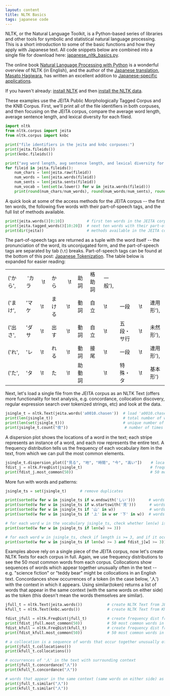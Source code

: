 ```yaml
---
layout: content
title: NLTK Basics
tags: japanese code
---
```

NLTK, or the Natural Language Toolkit, is a Python-based series of libraries and other tools for symbolic and statistical natural language processing. This is a short introduction to some of the basic functions and how they apply with Japanese text. All code snippets below are combined into a single file for download here: [japanese_nltk_basics.py](https://github.com/kairozu/Japanese-Text-Analysis/blob/master/nltk-basics/japanese_nltk_basics.py).

The online book [Natural Language Processing with Python](http://www.nltk.org/book/) is a wonderful overview of NLTK (in English), and the author of the [Japanese translation](https://www.oreilly.co.jp/books/9784873114705/), [Masato Hagiwara](http://masatohagiwara.net/), has written an excellent addition to [Japanese-specific applications](http://www.nltk.org/book-jp/ch12.html).

If you haven't already: [install NLTK](https://www.nltk.org/install.html) and then [install the NLTK data](https://www.nltk.org/data.html).

These examples use the JEITA Public Morphologically Tagged Corpus and the KNB Corpus. First, we'll print all of the file identifiers in both corpuses, and then focusing on the JEITA corpus, compare the average word length, average sentence length, and lexical diversity for each fileid.

```python
import nltk
from nltk.corpus import jeita
from nltk.corpus import knbc

print("file identifiers in the jeita and knbc corpuses:")
print(jeita.fileids())
print(knbc.fileids())

print("avg word length, avg sentence length, and lexical diversity for each fileid in JEITA:")
for fileid in jeita.fileids():
    num_chars = len(jeita.raw(fileid))
    num_words = len(jeita.words(fileid))
    num_sents = len(jeita.sents(fileid))
    num_vocab = len(set(w.lower() for w in jeita.words(fileid)))
    print(round(num_chars/num_words), round(num_words/num_sents), round(num_words/num_vocab), fileid)
```

A quick look at some of the access methods for the JEITA corpus -- the first ten words, the following five words with their part-of-speech tags, and the full list of methods available.

```python
print(jeita.words()[0:10])          # first ten words in the JEITA corpus
print(jeita.tagged_words()[10:20])  # next ten words with their part-of-speech tags in the JEITA corpus
print(dir(jeita))                   # methods available in the JEITA corpus
```

The part-of-speech tags are returned as a tuple with the word itself -- the pronunciation of the word, its unconjugated form, and the part-of-speech tags are separated by tab (<code>\t</code>) breaks. Part-of-speech tags can be found at the bottom of this post: [Japanese Tokenization](https://kairozu.github.io/updates/japanese-tokenization). The table below is expanded for easier reading:

<div class="divResponsive">
<table>
    <tr><td>('から',&nbsp;&nbsp;</td><td>&nbsp;'カラ&nbsp;</td><td>&nbsp;\t&nbsp;</td><td>から </td><td>&nbsp;\t&nbsp;</td><td>助詞</td><td>格助詞&nbsp;</td><td>一般'),</td><td>      </td><td>   </td><td>        </td></tr>
    <tr><td>('まけ',</td><td>'マケ</td><td>\t</td><td>まける&nbsp;&nbsp;</td><td>\t</td><td>動詞</td><td>自立</td><td>\t     </td><td>一段   </td><td>\t&nbsp;&nbsp;</td><td>連用形'), </td></tr>
    <tr><td>('出さ',</td><td>'ダサ</td><td>\t</td><td>出す </td><td>\t</td><td>動詞</td><td>自立</td><td>\t     </td><td>五段・サ行&nbsp;&nbsp;</td><td>\t&nbsp;&nbsp;</td><td>未然形'),</td></tr>
    <tr><td>('れ',</td><td>'レ   </td><td>\t</td><td>れる </td><td>\t</td><td>動詞</td><td>接尾</td><td>\t     </td><td>一段    </td><td>\t&nbsp;&nbsp;</td><td>連用形'),  </td></tr>
    <tr><td>('た',</td><td>'タ   </td><td>\t</td><td>た </td><td>\t</td><td>助動詞</td><td>      </td><td>\t</td><td>特殊・タ</td><td>\t&nbsp;&nbsp;</td><td>基本形')</td></tr>
</table>
</div>

Next, let's load a single file from the JEITA corpus as an NLTK Text (offers more functionality for text analysis, e.g. concordance, collocation discovery, regular expression search over tokenized strings, etc) and look at the data.

```python
jsingle_t = nltk.Text(jeita.words('a0010.chasen'))  # load 'a0010.chasen' as an NLTK Text
print(len(jsingle_t))                               # total number of words/symbols ("tokens")
print(len(set(jsingle_t)))                          # unique number of words/symbols ("tokens")
print(jsingle_t.count("夜"))                         # number of times '夜' occurs in the text
```

A dispersion plot shows the locations of a word in the text; each stripe represents an instance of a word, and each row represents the entire text. A frequency distribution tells us the frequency of each vocabulary item in the text, from which we can pull the most common elements.

```python
jsingle_t.dispersion_plot(["見る", "地", "時間", "今", "高い"])    # location of words in text
fdist_j = nltk.FreqDist(jsingle_t)                              # frequency distribution
print(fdist_j.most_common(50))                                  # 50 most common elements
```

More fun with words and patterns:

```python
jsingle_ts = set(jsingle_t)      # remove duplicates

print(sorted(w for w in jsingle_ts if w.endswith('しい')))      # words in a0010 ending in しい
print(sorted(w for w in jsingle_ts if w.startswith('見')))      # words in a0010 starting with 見
print(sorted(w for w in jsingle_ts if '山' in w))               # words in a0010 which contain 山
print(sorted(w for w in jsingle_ts if '上' in w or '下' in w))  # words in a0010 which contain 上 or 下

# for each word w in the vocabulary jsingle_ts, check whether len(w) is > or = 3
print(sorted(w for w in jsingle_ts if len(w) >= 3))

# for each word w in jsingle_ts, check if length is >= 3, and if it occurs >= 3 times
print(sorted(w for w in jsingle_ts if len(w) >= 3 and fdist_j[w] >= 3))
```

Examples above rely on a single piece of the JEITA corpus, now let's create NLTK Texts for each corpus in full. Again, we use frequency distributions to see the 50 most common words from each corpus. Collocations show sequences of words which appear together unusually often in the text -- e.g. "science fiction"  or "teddy bear" might be collocations in an English text. Concordances show occurrences of a token (in the case below, '人') with the context in which it appears. Using similar(token) returns a list of words that appear in the same context (with the same words on either side) as the token (this doesn't mean the words themselves are similar).

```python
jfull_t = nltk.Text(jeita.words())           # create NLTK Text from JEITA Corpus
kfull_t = nltk.Text(knbc.words())            # create NLTK Text from KNB Corpus

fdist_jfull = nltk.FreqDist(jfull_t)         # create frequency dist from JEITA Corpus
print(fdist_jfull.most_common(50))           # 50 most common words in JEITA Corpus
fdist_kfull = nltk.FreqDist(kfull_t)         # create frequency dist from KNB Corpus
print(fdist_kfull.most_common(50))           # 50 most common words in KNB Corpus

# a collocation is a sequence of words that occur together unusually often
print(jfull_t.collocations())
print(kfull_t.collocations())

# occurrences of '人' in the text with surrounding context
print(jfull_t.concordance("人"))
print(kfull_t.concordance("人"))

# words that appear in the same context (same words on either side) as '人'
print(jfull_t.similar("人"))
print(kfull_t.similar("人"))
```